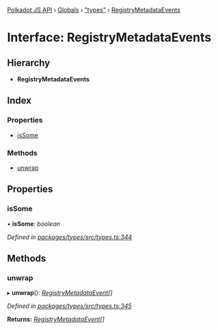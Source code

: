 [Polkadot JS API](../README.md) › [Globals](../globals.md) › ["types"](../modules/_types_.md) › [RegistryMetadataEvents](_types_.registrymetadataevents.md)

# Interface: RegistryMetadataEvents

## Hierarchy

* **RegistryMetadataEvents**

## Index

### Properties

* [isSome](_types_.registrymetadataevents.md#issome)

### Methods

* [unwrap](_types_.registrymetadataevents.md#unwrap)

## Properties

###  isSome

• **isSome**: *boolean*

*Defined in [packages/types/src/types.ts:344](https://github.com/polkadot-js/api/blob/1f7b9f7f3/packages/types/src/types.ts#L344)*

## Methods

###  unwrap

▸ **unwrap**(): *[RegistryMetadataEvent](_types_.registrymetadataevent.md)[]*

*Defined in [packages/types/src/types.ts:345](https://github.com/polkadot-js/api/blob/1f7b9f7f3/packages/types/src/types.ts#L345)*

**Returns:** *[RegistryMetadataEvent](_types_.registrymetadataevent.md)[]*
